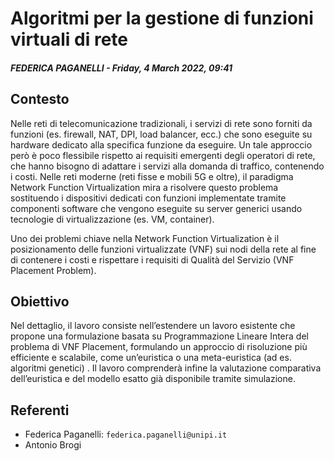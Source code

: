 # Algoritmi per la gestione di funzioni virtuali di rete
##### FEDERICA PAGANELLI - Friday, 4 March 2022, 09:41


## Contesto

Nelle reti di telecomunicazione tradizionali, i servizi di rete sono forniti da funzioni (es. firewall, NAT, DPI, load balancer, ecc.) che sono eseguite su hardware dedicato alla specifica funzione da eseguire. Un tale approccio però è poco flessibile rispetto ai requisiti emergenti degli operatori di rete, che hanno bisogno di adattare i servizi alla domanda di traffico, contenendo i costi. Nelle reti moderne (reti fisse e mobili 5G e oltre), il paradigma Network Function Virtualization mira a risolvere questo problema sostituendo i dispositivi dedicati con funzioni implementate tramite componenti software che vengono eseguite su server generici usando tecnologie di virtualizzazione (es. VM, container). 

Uno dei problemi chiave nella Network Function Virtualization è il posizionamento delle funzioni virtualizzate (VNF) sui nodi della rete al fine di contenere i costi e rispettare i requisiti di Qualità del Servizio (VNF Placement Problem).


## Obiettivo

Nel dettaglio, il lavoro consiste nell’estendere un lavoro esistente che propone una formulazione basata su Programmazione Lineare Intera del problema di VNF Placement, formulando un approccio di risoluzione più efficiente e scalabile, come un’euristica o una meta-euristica (ad es. algoritmi genetici) . Il lavoro comprenderà infine la valutazione comparativa dell’euristica e del modello esatto già disponibile tramite simulazione.


## Referenti

- Federica Paganelli: `federica.paganelli@unipi.it`
- Antonio Brogi
